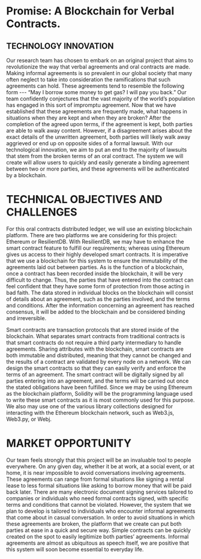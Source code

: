 # Promise: A Blockchain for Verbal Contracts.

## TECHNOLOGY INNOVATION

Our research team has chosen to embark on an original project that aims to revolutionize the way that verbal agreements and oral contracts are made. Making informal agreements is so prevalent in our global society that many often neglect to take into consideration the ramifications that such agreements can hold. These agreements tend to resemble the following form --- “May I borrow some money to get gas? I will pay you back.” Our team confidently conjectures that the vast majority of the world’s population has engaged in this sort of impromptu agreement. Now that we have established that these agreements are frequently made, what happens in situations when they are kept and when they are broken? After the completion of the agreed upon terms, if the agreement is kept, both parties are able to walk away content. However, if a disagreement arises about the exact details of the unwritten agreement, both parties will likely walk away aggrieved or end up on opposite sides of a formal lawsuit. With our technological innovation, we aim to put an end to the majority of lawsuits that stem from the broken terms of an oral contract. The system we will create will allow users to quickly and easily generate a binding agreement between two or more parties, and these agreements will be authenticated by a blockchain.

# TECHNICAL OBJECTIVES AND CHALLENGES

For this oral contracts distributed ledger, we will use an existing blockchain platform. There are two platforms we are considering for this project: Ethereum or ResilientDB. With ResilientDB, we may have to enhance the smart contract feature to fulfill our requirements; whereas using Ethereum gives us access to their highly developed smart contracts. It is imperative that we use a blockchain for this system to ensure the immutability of the agreements laid out between parties. As is the function of a blockchain, once a contract has been recorded inside the blockchain, it will be very difficult to change. Thus, the parties that have entered into the contract can feel confident that they have some form of protection from those acting in bad faith. The data stored in individual blocks on the blockchain will consist of details about an agreement, such as the parties involved, and the terms and conditions. After the information concerning an agreement has reached consensus, it will be added to the blockchain and be considered binding and irreversible.

Smart contracts are transaction protocols that are stored inside of the blockchain. What separates smart contracts from traditional contracts is that smart contracts do not require a third party intermediary to handle agreements. Sharing attributes with the blockchain, smart contracts are both immutable and distributed, meaning that they cannot be changed and the results of a contract are validated by every node on a network. We can design the smart contracts so that they can easily verify and enforce the terms of an agreement. The smart contract will be digitally signed by all parties entering into an agreement, and the terms will be carried out once the stated obligations have been fulfilled. Since we may be using Ethereum as the blockchain platform, Solidity will be the programming language used to write these smart contracts as it is most commonly used for this purpose. We also may use one of the various library collections designed for interacting with the Ethereum blockchain network, such as Web3.js, Web3.py, or Webj. 

# MARKET OPPORTUNITY

Our team feels strongly that this project will be an invaluable tool to people everywhere. On any given day, whether it be at work, at a social event, or at home, it is near impossible to avoid conversations involving agreements. These agreements can range from formal situations like signing a rental lease to less formal situations like asking to borrow money that will be paid back later. There are many electronic document signing services tailored to companies or individuals who need formal contracts signed, with specific terms and conditions that cannot be violated. However, the system that we plan to develop is tailored to individuals who encounter informal agreements that come about in casual conversation. In order to avoid situations in which these agreements are broken, the platform that we create can put both parties at ease in a quick and secure way. Simple contracts can be quickly created on the spot to easily legitimize both parties’ agreements. Informal agreements are almost as ubiquitous as speech itself, we are positive that this system will soon become essential to everyday life.
